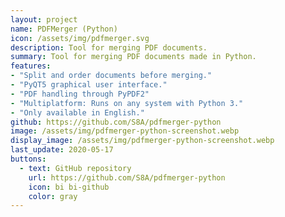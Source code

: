 ```yaml
---
layout: project
name: PDFMerger (Python)
icon: /assets/img/pdfmerger.svg
description: Tool for merging PDF documents.
summary: Tool for merging PDF documents made in Python.
features:
- "Split and order documents before merging."
- "PyQT5 graphical user interface."
- "PDF handling through PyPDF2"
- "Multiplatform: Runs on any system with Python 3."
- "Only available in English."
github: https://github.com/S8A/pdfmerger-python
image: /assets/img/pdfmerger-python-screenshot.webp
display_image: /assets/img/pdfmerger-python-screenshot.webp
last_update: 2020-05-17
buttons:
  - text: GitHub repository
    url: https://github.com/S8A/pdfmerger-python
    icon: bi bi-github
    color: gray
---
```

